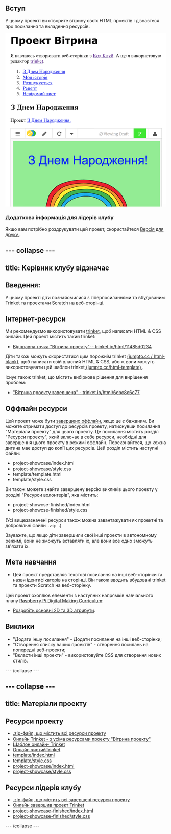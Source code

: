 ## Вступ

У цьому проекті ви створите вітрину своїх HTML проектів і дізнаєтеся про посилання та вкладення ресурсів.

![скріншот](images/showcase-intro.png)

### Додаткова інформація для лідерів клубу

Якщо вам потрібно роздрукувати цей проект, скористайтеся [ Версія для друку ](https://projects.raspberrypi.org/uk-UA/projects/project-showcase/print).

--- collapse ---
---
title: Kерівник клубу відзначає
---
## Введення:

У цьому проекті діти познайомилися з гіперпосиланнями та вбудованим Trinket та проектами Scratch на веб-сторінці.

## Інтернет-ресурси

Ми рекомендуємо використовувати [trinket](https://trinket.io/), щоб написати HTML & CSS онлайн. Цей проект містить такий trinket:

* [Відправна точка "Вітрина проекту"-- trinket.io/html/11485d0234](http://trinket.io/html/11485d0234)

Діти також можуть скористатися цим порожнім trinket [(jumpto.cc / html-blank)](http://jumpto.cc/html-blank), щоб написати свій власний HTML & CSS, або ж вони можуть використовувати цей шаблон trinket[ (jumpto.cc/html-template) ](http://jumpto.cc/html-template).

Існує також trinket, що містить вибіркове рішення для вирішення проблем:

* ["Вітрина проекту завершена" - trinket.io/html/6ebc8c6c77](https://trinket.io/html/6ebc8c6c77)

## Оффлайн ресурси

Цей проект може бути [завершено оффлайн](https://www.codeclubprojects.org/en-GB/resources/webdev-working-offline/), якщо це є бажаним. Ви можете отримати доступ до ресурсів проекту, натиснувши посилання "Матеріали проекту" для цього проекту. Це посилання містить розділ "Ресурси проекту", який включає в себе ресурси, необхідні для завершення цього проекту в режимі оффлайн. Переконайтеся, що кожна дитина має доступ до копії цих ресурсів. Цей розділ містить наступні файли:

* project-showcase/index.html
* project-showcase/style.css
* template/template.html
* template/style.css

Ви також можете знайти завершену версію викликів цього проекту у розділі "Ресурси волонтерів", яка містить:

* project-showcse-finished/index.html
* project-showcse-finished/style.css

(Усі вищезазначені ресурси також можна завантажувати як проектні та добровільні файли `.zip `.)

Зауважте, що якщо діти завершили свої інші проекти в автономному режимі, вони не зможуть вставляти їх, але вони все одно зможуть зв'язати їх.

## Мета навчання

* Цей проект представляє текстові посилання на інші веб-сторінки та назви ідентифікаторів на сторінці. Він також вводить вбудовані trinket та проекти Scratch на веб-сторінку. 

Цей проект охоплює елементи з наступних напрямків навчального плану [Raspberry Pi Digital Making Curriculum](http://rpf.io/curriculum):

* [Розробіть основні 2D та 3D атрибути](https://www.raspberrypi.org/curriculum/design/creator).

## Виклики

* "Додати іншу посилання" - Додати посилання на інші веб-сторінки;
* "Створення списку ваших проектів" - створення посилань на попередні веб-проекти;
* "Вкласти інші проекти" - використовуйте CSS для створення нових стилів.

--- /collapse ---

--- collapse ---
---
title: Mатеріали проекту
---
## Ресурси проекту

* [.zip-файл, що містить всі ресурси проекту](resources/showcase-project-resources.zip)
* [Онлайн Trinket - з усіма ресурсами проекту "Вітрина проекту"](http://trinket.io/html/11485d0234)
* [Шаблон онлайн- Trinket](http://jumpto.cc/trinket-template)
* [Онлайн чистийTrinket](http://jumpto.cc/trinket-blank)
* [template/index.html](resources/template-index.html)
* [template/style.css](resources/template-style.css)
* [project-showcase/index.html](resources/project-showcase-index.html)
* [project-showcase/style.css](resources/project-showcase-style.css)

## Ресурси лідерів клубу

* [.zip-файл, що містить всі завершені ресурси проекту](resources/showcase-volunteer-resources.zip)
* [Онлайн завершив проект Trinket](https://trinket.io/html/1d4d4c5ce1)
* [project-showcase-finished/index.html](resources/project-showcase-finished-index.html)
* [project-showcase-finished/style.css](resources/project-showcase-finished-style.css)

--- /collapse ---